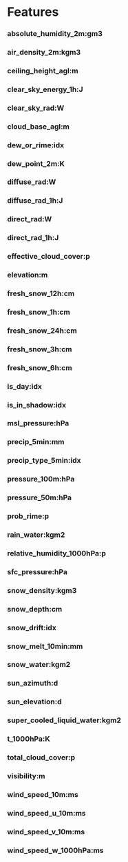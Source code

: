 # Features

### absolute_humidity_2m:gm3

### air_density_2m:kgm3

### ceiling_height_agl:m
### clear_sky_energy_1h:J
### clear_sky_rad:W
### cloud_base_agl:m
### dew_or_rime:idx
### dew_point_2m:K
### diffuse_rad:W 
### diffuse_rad_1h:J 
### direct_rad:W
### direct_rad_1h:J
### effective_cloud_cover:p 
### elevation:m 
### fresh_snow_12h:cm
### fresh_snow_1h:cm
### fresh_snow_24h:cm 
### fresh_snow_3h:cm
### fresh_snow_6h:cm
### is_day:idx
### is_in_shadow:idx
### msl_pressure:hPa
### precip_5min:mm 
### precip_type_5min:idx
### pressure_100m:hPa
### pressure_50m:hPa
### prob_rime:p
### rain_water:kgm2
### relative_humidity_1000hPa:p
### sfc_pressure:hPa
### snow_density:kgm3
### snow_depth:cm
### snow_drift:idx
### snow_melt_10min:mm
### snow_water:kgm2
### sun_azimuth:d
### sun_elevation:d
### super_cooled_liquid_water:kgm2
### t_1000hPa:K
### total_cloud_cover:p
### visibility:m
### wind_speed_10m:ms
### wind_speed_u_10m:ms
### wind_speed_v_10m:ms
### wind_speed_w_1000hPa:ms
